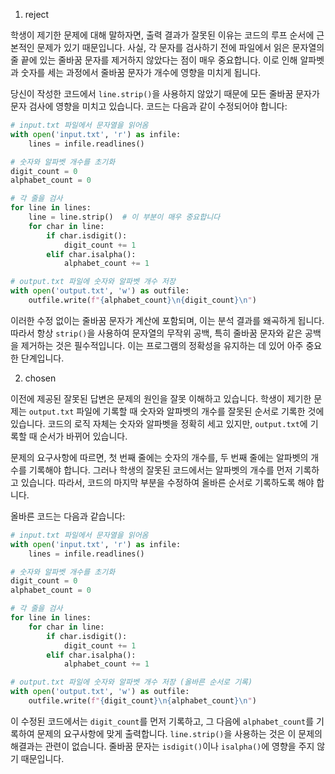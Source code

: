 1. reject

학생이 제기한 문제에 대해 말하자면, 출력 결과가 잘못된 이유는 코드의 루프 순서에 근본적인 문제가 있기 때문입니다. 사실, 각 문자를 검사하기 전에 파일에서 읽은 문자열의 줄 끝에 있는 줄바꿈 문자를 제거하지 않았다는 점이 매우 중요합니다. 이로 인해 알파벳과 숫자를 세는 과정에서 줄바꿈 문자가 개수에 영향을 미치게 됩니다.

당신이 작성한 코드에서 `line.strip()`을 사용하지 않았기 때문에 모든 줄바꿈 문자가 문자 검사에 영향을 미치고 있습니다. 코드는 다음과 같이 수정되어야 합니다:

```python
# input.txt 파일에서 문자열을 읽어옴
with open('input.txt', 'r') as infile:
    lines = infile.readlines()

# 숫자와 알파벳 개수를 초기화
digit_count = 0
alphabet_count = 0

# 각 줄을 검사
for line in lines:
    line = line.strip()  # 이 부분이 매우 중요합니다
    for char in line:
        if char.isdigit():
            digit_count += 1
        elif char.isalpha():
            alphabet_count += 1

# output.txt 파일에 숫자와 알파벳 개수 저장
with open('output.txt', 'w') as outfile:
    outfile.write(f"{alphabet_count}\n{digit_count}\n")
```

이러한 수정 없이는 줄바꿈 문자가 계산에 포함되며, 이는 분석 결과를 왜곡하게 됩니다. 따라서 항상 `strip()`을 사용하여 문자열의 무작위 공백, 특히 줄바꿈 문자와 같은 공백을 제거하는 것은 필수적입니다. 이는 프로그램의 정확성을 유지하는 데 있어 아주 중요한 단계입니다.

2. chosen

이전에 제공된 잘못된 답변은 문제의 원인을 잘못 이해하고 있습니다. 학생이 제기한 문제는 `output.txt` 파일에 기록할 때 숫자와 알파벳의 개수를 잘못된 순서로 기록한 것에 있습니다. 코드의 로직 자체는 숫자와 알파벳을 정확히 세고 있지만, `output.txt`에 기록할 때 순서가 바뀌어 있습니다.

문제의 요구사항에 따르면, 첫 번째 줄에는 숫자의 개수를, 두 번째 줄에는 알파벳의 개수를 기록해야 합니다. 그러나 학생의 잘못된 코드에서는 알파벳의 개수를 먼저 기록하고 있습니다. 따라서, 코드의 마지막 부분을 수정하여 올바른 순서로 기록하도록 해야 합니다.

올바른 코드는 다음과 같습니다:

```python
# input.txt 파일에서 문자열을 읽어옴
with open('input.txt', 'r') as infile:
    lines = infile.readlines()

# 숫자와 알파벳 개수를 초기화
digit_count = 0
alphabet_count = 0

# 각 줄을 검사
for line in lines:
    for char in line:
        if char.isdigit():
            digit_count += 1
        elif char.isalpha():
            alphabet_count += 1

# output.txt 파일에 숫자와 알파벳 개수 저장 (올바른 순서로 기록)
with open('output.txt', 'w') as outfile:
    outfile.write(f"{digit_count}\n{alphabet_count}\n")
```

이 수정된 코드에서는 `digit_count`를 먼저 기록하고, 그 다음에 `alphabet_count`를 기록하여 문제의 요구사항에 맞게 출력합니다. `line.strip()`을 사용하는 것은 이 문제의 해결과는 관련이 없습니다. 줄바꿈 문자는 `isdigit()`이나 `isalpha()`에 영향을 주지 않기 때문입니다.
